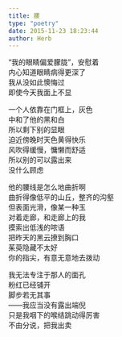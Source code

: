 ```yaml
---  
title: 腰  
type: "poetry"  
date: 2015-11-23 18:23:44  
author: Herb  
---  
```

“我的眼睛偏爱朦胧”，安慰着  
内心知道眼睛病得更深了  
我从没如此懊悔过  
即使今天我面上不显  

一个人依靠在门框上，灰色  
中和了他的黑和白  
所以剩下别的显眼  
迫近傍晚时天色黄得快乐  
风吹得缓慢，慵懒而舒适  
所以别的可以露出来  
没什么顾虑  

他的腰线是怎么地曲折啊  
曲折得像低平的山丘，整齐的沟壑  
但表面光滑，像某一种玉  
对着走廊，和走廊上的我  
摸索出低浅的哝语  
把昨天的黑云撩到胸口  
茱萸隐藏不太好  
你的指尖，有意无意地去拨动  

我无法专注于那人的面孔  
粉红已经铺开  
脚步若无其事  
——我应当没有露出端倪  
只是我咽下的喉结跳动得厉害  
不由分说，把我出卖